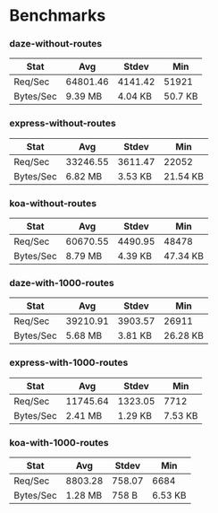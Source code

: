 # Benchmarks

### daze-without-routes

| Stat      | Avg      | Stdev   | Min     |
| --------- | -------- | ------- | ------- |
| Req/Sec   | 64801.46 | 4141.42 | 51921   |
| Bytes/Sec | 9.39 MB  | 4.04 KB | 50.7 KB |


### express-without-routes

| Stat      | Avg      | Stdev   | Min      |
| --------- | -------- | ------- | -------- |
| Req/Sec   | 33246.55 | 3611.47 | 22052    |
| Bytes/Sec | 6.82 MB  | 3.53 KB | 21.54 KB |


### koa-without-routes

| Stat      | Avg      | Stdev   | Min      |
| --------- | -------- | ------- | -------- |
| Req/Sec   | 60670.55 | 4490.95 | 48478    |
| Bytes/Sec | 8.79 MB  | 4.39 KB | 47.34 KB |


### daze-with-1000-routes

| Stat      | Avg      | Stdev   | Min      |
| --------- | -------- | ------- | -------- |
| Req/Sec   | 39210.91 | 3903.57 | 26911    |
| Bytes/Sec | 5.68 MB  | 3.81 KB | 26.28 KB |


### express-with-1000-routes

| Stat      | Avg      | Stdev   | Min     |
| --------- | -------- | ------- | ------- |
| Req/Sec   | 11745.64 | 1323.05 | 7712    |
| Bytes/Sec | 2.41 MB  | 1.29 KB | 7.53 KB |


### koa-with-1000-routes

| Stat      | Avg     | Stdev  | Min     |
| --------- | ------- | ------ | ------- |
| Req/Sec   | 8803.28 | 758.07 | 6684    |
| Bytes/Sec | 1.28 MB | 758 B  | 6.53 KB |

